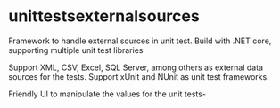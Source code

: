 # unittestsexternalsources
Framework to handle external sources in unit test. Build with .NET core, supporting multiple unit test libraries

Support XML, CSV, Excel, SQL Server, among others as external data sources for the tests.
Support xUnit and NUnit as unit test frameworks.

Friendly UI to manipulate the values for the unit tests-
